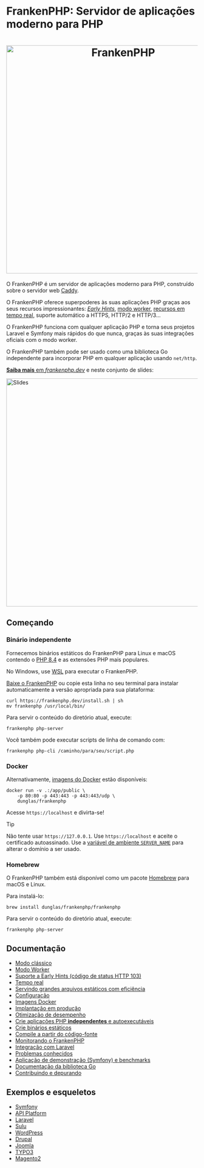 # FrankenPHP: Servidor de aplicações moderno para PHP

<h1 align="center"><a href="https://frankenphp.dev"><img src="frankenphp.png" alt="FrankenPHP" width="600"></a></h1>

O FrankenPHP é um servidor de aplicações moderno para PHP, construído sobre o
servidor web [Caddy](https://caddyserver.com/).

O FrankenPHP oferece superpoderes às suas aplicações PHP graças aos seus
recursos impressionantes:
[_Early Hints_](https://frankenphp.dev/docs/early-hints/),
[modo worker](https://frankenphp.dev/docs/worker/),
[recursos em tempo real](https://frankenphp.dev/docs/mercure/), suporte
automático a HTTPS, HTTP/2 e HTTP/3...

O FrankenPHP funciona com qualquer aplicação PHP e torna seus projetos Laravel e
Symfony mais rápidos do que nunca, graças às suas integrações oficiais com o
modo worker.

O FrankenPHP também pode ser usado como uma biblioteca Go independente para
incorporar PHP em qualquer aplicação usando `net/http`.

[**Saiba mais** em _frankenphp.dev_](https://frankenphp.dev) e neste conjunto de
slides:

<a href="https://dunglas.dev/2022/10/frankenphp-the-modern-php-app-server-written-in-go/"><img src="https://dunglas.dev/wp-content/uploads/2022/10/frankenphp.png" alt="Slides" width="600"></a>

## Começando

### Binário independente

Fornecemos binários estáticos do FrankenPHP para Linux e macOS contendo o
[PHP 8.4](https://www.php.net/releases/8.4/pt_BR.php) e as extensões PHP mais
populares.

No Windows, use [WSL](https://learn.microsoft.com/windows/wsl/) para executar o
FrankenPHP.

[Baixe o FrankenPHP](https://github.com/php/frankenphp/releases) ou copie esta
linha no seu terminal para instalar automaticamente a versão apropriada para sua
plataforma:

```console
curl https://frankenphp.dev/install.sh | sh
mv frankenphp /usr/local/bin/
```

Para servir o conteúdo do diretório atual, execute:

```console
frankenphp php-server
```

Você também pode executar scripts de linha de comando com:

```console
frankenphp php-cli /caminho/para/seu/script.php
```

### Docker

Alternativamente, [imagens do Docker](https://frankenphp.dev/docs/docker/) estão
disponíveis:

```console
docker run -v .:/app/public \
    -p 80:80 -p 443:443 -p 443:443/udp \
    dunglas/frankenphp
```

Acesse `https://localhost` e divirta-se!

> [!TIP]
>
> Não tente usar `https://127.0.0.1`.
> Use `https://localhost` e aceite o certificado autoassinado.
> Use a
> [variável de ambiente `SERVER_NAME`](docs/config.md#environment-variables)
> para alterar o domínio a ser usado.

### Homebrew

O FrankenPHP também está disponível como um pacote [Homebrew](https://brew.sh)
para macOS e Linux.

Para instalá-lo:

```console
brew install dunglas/frankenphp/frankenphp
```

Para servir o conteúdo do diretório atual, execute:

```console
frankenphp php-server
```

## Documentação

- [Modo clássico](https://frankenphp.dev/docs/classic/)
- [Modo Worker](https://frankenphp.dev/docs/worker/)
- [Suporte a Early Hints (código de status HTTP 103)](https://frankenphp.dev/docs/early-hints/)
- [Tempo real](https://frankenphp.dev/docs/mercure/)
- [Servindo grandes arquivos estáticos com eficiência](https://frankenphp.dev/docs/x-sendfile/)
- [Configuração](https://frankenphp.dev/docs/config/)
- [Imagens Docker](https://frankenphp.dev/docs/docker/)
- [Implantação em produção](https://frankenphp.dev/docs/production/)
- [Otimização de desempenho](https://frankenphp.dev/docs/performance/)
- [Crie aplicações PHP **independentes** e autoexecutáveis](https://frankenphp.dev/docs/embed/)
- [Crie binários estáticos](https://frankenphp.dev/docs/static/)
- [Compile a partir do código-fonte](https://frankenphp.dev/docs/compile/)
- [Monitorando o FrankenPHP](https://frankenphp.dev/docs/metrics/)
- [Integração com Laravel](https://frankenphp.dev/docs/laravel/)
- [Problemas conhecidos](https://frankenphp.dev/docs/known-issues/)
- [Aplicação de demonstração (Symfony) e benchmarks](https://github.com/dunglas/frankenphp-demo)
- [Documentação da biblioteca Go](https://pkg.go.dev/github.com/dunglas/frankenphp)
- [Contribuindo e depurando](https://frankenphp.dev/docs/contributing/)

## Exemplos e esqueletos

- [Symfony](https://github.com/dunglas/symfony-docker)
- [API Platform](https://api-platform.com/docs/symfony)
- [Laravel](https://frankenphp.dev/docs/laravel/)
- [Sulu](https://sulu.io/blog/running-sulu-with-frankenphp)
- [WordPress](https://github.com/StephenMiracle/frankenwp)
- [Drupal](https://github.com/dunglas/frankenphp-drupal)
- [Joomla](https://github.com/alexandreelise/frankenphp-joomla)
- [TYPO3](https://github.com/ochorocho/franken-typo3)
- [Magento2](https://github.com/ekino/frankenphp-magento2)
